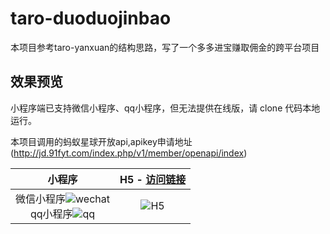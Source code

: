 # taro-duoduojinbao

本项目参考taro-yanxuan的结构思路，写了一个多多进宝赚取佣金的跨平台项目

## 效果预览

小程序端已支持微信小程序、qq小程序，但无法提供在线版，请 clone 代码本地运行。

本项目调用的蚂蚁星球开放api,apikey申请地址(http://jd.91fyt.com/index.php/v1/member/openapi/index)

| 小程序 | H5 - [访问链接](http://pdd.tbbao.cn) | 
| :--------: | :--------:| 
| 微信小程序![wechat](https://dawang90.github.io/public/images/wechat-qrcode.jpg)<br />qq小程序![qq](https://dawang90.github.io/public/images/qq-qrcode.png) | ![H5](https://dawang90.github.io/public/images/h5-qrcode.png) | 
